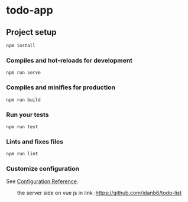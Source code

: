 # todo-app

## Project setup
```
npm install
```

### Compiles and hot-reloads for development
```
npm run serve
```

### Compiles and minifies for production
```
npm run build
```

### Run your tests
```
npm run test
```

### Lints and fixes files
```
npm run lint
```

### Customize configuration
See [Configuration Reference](https://cli.vuejs.org/config/).


<p align="center">the server side on vue js in link :<a href="hhttps://github.com/idanb6/todo-list">https://github.com/idanb6/todo-list</a></p>
